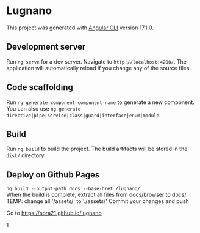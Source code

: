 # Lugnano

This project was generated with [Angular CLI](https://github.com/angular/angular-cli) version 17.1.0.

## Development server

Run `ng serve` for a dev server. Navigate to `http://localhost:4200/`. The application will automatically reload if you change any of the source files.

## Code scaffolding

Run `ng generate component component-name` to generate a new component. You can also use `ng generate directive|pipe|service|class|guard|interface|enum|module`.

## Build

Run `ng build` to build the project. The build artifacts will be stored in the `dist/` directory.

## Deploy on Github Pages
```ng build --output-path docs --base-href /lugnano/```  
When the build is complete, extract all files from docs/browser to docs/ 
TEMP: change all '/assets/' to './assets/'
Commit your changes and push

Go to https://sora21.github.io/lugnano  

<!-- ## Further help
To get more help on the Angular CLI use `ng help` or go check out the [Angular CLI Overview and Command Reference](https://angular.io/cli) page. -->
1